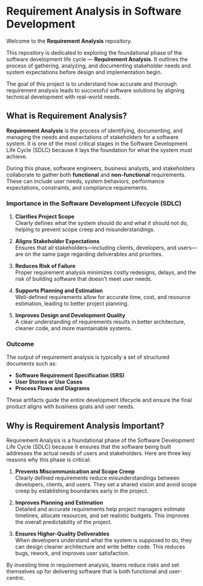 # Requirement Analysis in Software Development

Welcome to the **Requirement Analysis** repository.

This repository is dedicated to exploring the foundational phase of the software development life cycle — **Requirement Analysis**. It outlines the process of gathering, analyzing, and documenting stakeholder needs and system expectations before design and implementation begin.

The goal of this project is to understand how accurate and thorough requirement analysis leads to successful software solutions by aligning technical development with real-world needs.

## What is Requirement Analysis?

**Requirement Analysis** is the process of identifying, documenting, and managing the needs and expectations of stakeholders for a software system. It is one of the most critical stages in the Software Development Life Cycle (SDLC) because it lays the foundation for what the system must achieve.

During this phase, software engineers, business analysts, and stakeholders collaborate to gather both **functional** and **non-functional** requirements. These can include user needs, system behaviors, performance expectations, constraints, and compliance requirements.

### Importance in the Software Development Lifecycle (SDLC)

1. **Clarifies Project Scope**  
   Clearly defines what the system should do and what it should not do, helping to prevent scope creep and misunderstandings.

2. **Aligns Stakeholder Expectations**  
   Ensures that all stakeholders—including clients, developers, and users—are on the same page regarding deliverables and priorities.

3. **Reduces Risk of Failure**  
   Proper requirement analysis minimizes costly redesigns, delays, and the risk of building software that doesn't meet user needs.

4. **Supports Planning and Estimation**  
   Well-defined requirements allow for accurate time, cost, and resource estimation, leading to better project planning.

5. **Improves Design and Development Quality**  
   A clear understanding of requirements results in better architecture, cleaner code, and more maintainable systems.

### Outcome

The output of requirement analysis is typically a set of structured documents such as:
- **Software Requirement Specification (SRS)**
- **User Stories or Use Cases**
- **Process Flows and Diagrams**

These artifacts guide the entire development lifecycle and ensure the final product aligns with business goals and user needs.

## Why is Requirement Analysis Important?

Requirement Analysis is a foundational phase of the Software Development Life Cycle (SDLC) because it ensures that the software being built addresses the actual needs of users and stakeholders. Here are three key reasons why this phase is critical:

1. **Prevents Miscommunication and Scope Creep**  
   Clearly defined requirements reduce misunderstandings between developers, clients, and users. They set a shared vision and avoid scope creep by establishing boundaries early in the project.

2. **Improves Planning and Estimation**  
   Detailed and accurate requirements help project managers estimate timelines, allocate resources, and set realistic budgets. This improves the overall predictability of the project.

3. **Ensures Higher-Quality Deliverables**  
   When developers understand what the system is supposed to do, they can design cleaner architecture and write better code. This reduces bugs, rework, and improves user satisfaction.

By investing time in requirement analysis, teams reduce risks and set themselves up for delivering software that is both functional and user-centric.
